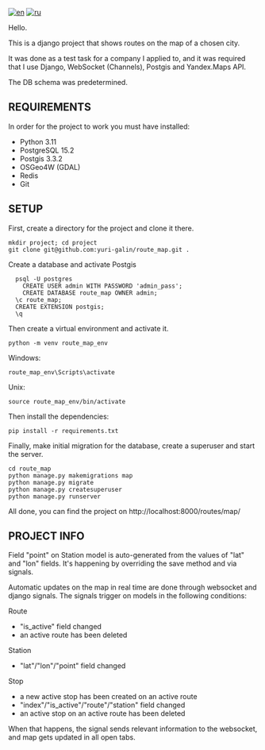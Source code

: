 [![en](https://img.shields.io/badge/lang-en-lightgreen.svg)](https://github.com/yuri-galin/route_map/blob/main/README.md)
[![ru](https://img.shields.io/badge/lang-ru-lightblue.svg)](https://github.com/yuri-galin/route_map/blob/main/README.ru.md)

Hello.

This is a django project that shows routes on the map of a chosen city.

It was done as a test task for a company I applied to, and it was required that I use Django, WebSocket (Channels), Postgis and Yandex.Maps API.

The DB schema was predetermined.

## REQUIREMENTS

In order for the project to work you must have installed:
- Python 3.11
- PostgreSQL 15.2
- Postgis 3.3.2
- OSGeo4W (GDAL)
- Redis
- Git


## SETUP

First, create a directory for the project and clone it there.
```
mkdir project; cd project
git clone git@github.com:yuri-galin/route_map.git .
```

Create a database and activate Postgis
```
  psql -U postgres
	CREATE USER admin WITH PASSWORD 'admin_pass';
	CREATE DATABASE route_map OWNER admin;
  \c route_map;
  CREATE EXTENSION postgis;
  \q
```

Then create a virtual environment and activate it.
```
python -m venv route_map_env
```

Windows:
```
route_map_env\Scripts\activate
```

Unix:
```
source route_map_env/bin/activate
```

Then install the dependencies:
```
pip install -r requirements.txt
```

Finally, make initial migration for the database, create a superuser and start the server.
```
cd route_map
python manage.py makemigrations map
python manage.py migrate	
python manage.py createsuperuser
python manage.py runserver
```

All done, you can find the project on http://localhost:8000/routes/map/

## PROJECT INFO

Field "point" on Station model is auto-generated from the values of "lat" and "lon" fields. It's happening by overriding the save method and via signals.

Automatic updates on the map in real time are done through websocket and django signals.
The signals trigger on models in the following conditions:

Route
- "is_active" field changed
- an active route has been deleted
	
Station
- "lat"/"lon"/"point" field changed

Stop
- a new active stop has been created on an active route
- "index"/"is_active"/"route"/"station" field changed
- an active stop on an active route has been deleted

When that happens, the signal sends relevant information to the websocket, and map gets updated in all open tabs.

